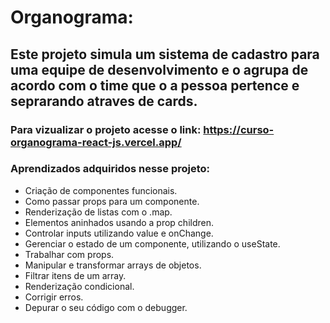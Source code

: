 # Organograma:
## Este projeto simula um sistema de cadastro para uma equipe de desenvolvimento e o agrupa de acordo com o time que o a pessoa pertence e seprarando atraves de cards.
### Para vizualizar o projeto acesse o link: https://curso-organograma-react-js.vercel.app/

### Aprendizados adquiridos nesse projeto:
- Criação de componentes funcionais.
- Como passar props para um componente.
- Renderização de listas com o .map.
- Elementos aninhados usando a prop children.
- Controlar inputs utilizando value e onChange.
- Gerenciar o estado de um componente, utilizando o useState.
- Trabalhar com props.
- Manipular e transformar arrays de objetos.
- Filtrar itens de um array.
- Renderização condicional.
- Corrigir erros.
- Depurar o seu código com o debugger.
